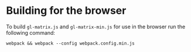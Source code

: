 Building for the browser
========================


To build `gl-matrix.js` and `gl-matrix-min.js` for use in the browser run the following command:

    webpack && webpack --config webpack.config.min.js